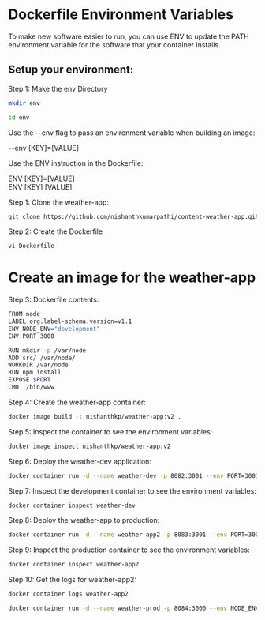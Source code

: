 # Dockerfile Environment Variables

To make new software easier to run, you can use ENV to update the PATH environment variable for the software that your container installs.

## Setup your environment:

Step 1: Make the env Directory

```bash
mkdir env
```

```bash
cd env
```

Use the --env flag to pass an environment variable when building an image:

--env [KEY]=[VALUE]

Use the ENV instruction in the Dockerfile:

ENV [KEY]=[VALUE]  
ENV [KEY] [VALUE]

Step 1: Clone the weather-app:

```bash
git clone https://github.com/nishanthkumarpathi/content-weather-app.git src
```

Step 2: Create the Dockerfile

```bash
vi Dockerfile
```

# Create an image for the weather-app

Step 3: Dockerfile contents:

```bash
FROM node
LABEL org.label-schema.version=v1.1
ENV NODE_ENV="development"
ENV PORT 3000

RUN mkdir -p /var/node
ADD src/ /var/node/
WORKDIR /var/node
RUN npm install
EXPOSE $PORT
CMD ./bin/www
```


Step 4: Create the weather-app container:

```bash
docker image build -t nishanthkp/weather-app:v2 .
```

Step 5: Inspect the container to see the environment variables:

```bash
docker image inspect nishanthkp/weather-app:v2
```

Step 6: Deploy the weather-dev application:

```bash
docker container run -d --name weather-dev -p 8082:3001 --env PORT=3001 nishanthkp/weather-app:v2
```

Step 7: Inspect the development container to see the environment variables:

```bash
docker container inspect weather-dev
```

Step 8: Deploy the weather-app to production:

```bash
docker container run -d --name weather-app2 -p 8083:3001 --env PORT=3001 --env NODE_ENV=production nishanthkp/weather-app:v2
```

Step 9: Inspect the production container to see the environment variables:

```bash
docker container inspect weather-app2
```

Step 10: Get the logs for weather-app2:

```bash
docker container logs weather-app2
```

```bash
docker container run -d --name weather-prod -p 8084:3000 --env NODE_ENV=production nishanthkp/weather-app:v2
```
